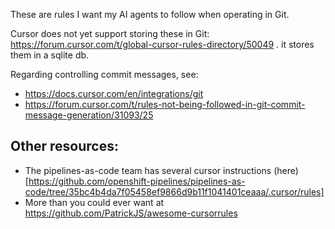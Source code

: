 These are rules I want my AI agents to follow when operating in Git.

Cursor does not yet support storing these in Git: https://forum.cursor.com/t/global-cursor-rules-directory/50049 . it stores them in a sqlite db.

Regarding controlling commit messages, see:
* https://docs.cursor.com/en/integrations/git
* https://forum.cursor.com/t/rules-not-being-followed-in-git-commit-message-generation/31093/25

## Other resources:

* The pipelines-as-code team has several cursor instructions (here)[https://github.com/openshift-pipelines/pipelines-as-code/tree/35bc4b4da7f05458ef9866d9b11f1041401ceaaa/.cursor/rules]
* More than you could ever want at https://github.com/PatrickJS/awesome-cursorrules
